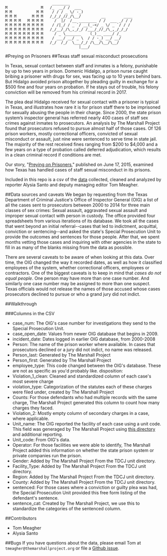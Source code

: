 
```
                     ________
M               M   /_  __/ /  ___
M M           M M    / / / _ \/ -_)
M M M       M M M   /_/_/_//_/\__/         __        ____
M M M M   M M M M     /  |/  /__ ________ / /  ___ _/ / /
M M M M M M M M M    / /|_/ / _ `/ __(_-</ _ \/ _ `/ / /
M M M M M M M M M   /_/__/_/\_,_/_/ /___/_//_/\_,_/_/_/  
M M M M M M M M M     / _ \_______    (_)__ ____/ /_
M M M M M M M M M    / ___/ __/ _ \  / / -_) __/ __/
M M M M M M M M M   /_/  /_/  \___/_/ /\__/\__/\__/
                                 |___/  
```

#Preying on Prisoners
##Texas staff sexual misconduct prosecutions

In Texas, sexual contact between staff and inmates is a felony, punishable by up to two years in prison. Domenic Hidalgo, a prison nurse caught bribing a prisoner with drugs for sex, was facing up to 10 years behind bars. But Hidalgo avoided prison altogether by pleading guilty in exchange for a $500 fine and four years on probation. If he stays out of trouble, his felony conviction will be removed from his criminal record in 2017.

The plea deal Hidalgo received for sexual contact with a prisoner is typical in Texas, and illustrates how rare it is for prison staff there to be imprisoned for sexually abusing the people in their charge. Since 2000, the state prison system’s inspector general has referred nearly 400 cases of staff sex crimes against inmates to prosecutors. An analysis by The Marshall Project found that prosecutors refused to pursue almost half of those cases. Of 126 prison workers, mostly correctional officers, convicted of sexual misconduct or assault, just nine were sentenced to serve time in state jail. The majority of the rest received fines ranging from $200 to $4,000 and a few years on a type of probation called deferred adjudication, which results in a clean criminal record if conditions are met.

Our story, "[Preying on Prisoners](https://www.themarshallproject.org/2015/06/17/preying-on-prisoners)," published on June 17, 2015, examined how Texas has handled cases of staff sexual misconduct in its prisons.

Included in this repo is a csv of the [data](/data) collected, cleaned and analyzed by reporter Alysia Santo and deputy managing editor Tom Meagher.

##Data sources and caveats
We began by requesting from the Texas Department of Criminal Justice's Office of Inspector General (OIG) a list of all the cases sent to prosecutors between 2000 to 2014 for three main classes of sex crimes: Sexual assault, aggravated sexual assault and improper sexual contact with person in custody. The office provided four spreadsheets from various iterations of its database. We took all the cases that went beyond an initial referral--cases that led to indictment, acquittal, conviction or sentencing--and asked the state's Special Prosecution Unit to provide the outcomes and sentences for those people. After that, we spent months vetting those cases and inquiring with other agencies in the state to fill in as many of the blanks missing from the data as possible.

There are several caveats to be aware of when looking at this data. Over time, the OIG changed the way it recorded dates, as well as how it classified employees of the system, whether correctional officers, employees or contractors. One of the biggest caveats is to keep in mind that *cases do not equal people*. One person may have more than one case number. And similarly one case number may be assigned to more than one suspect. Texas officials would not release the names of those accused whose cases prosecutors declined to pursue or who a grand jury did not indict.

##Walkthrough

###Columns in the CSV

* case_num: The OIG's case number for investigations they send to the Special Prosecution Unit.
* case_open_date: Values from newer OIG database that begins in 2009.
* incident_date: Dates logged in earlier OIG database, from 2000-2008
* Person: The name of the prison worker where available. In cases that prosecutors declined or a jury did not indict, no name was released.
* Person_last: Generated by The Marshall Project
* Person_first: Generated by The Marshall Project
* employee_type: This code changed between the OIG's database. These are not as specific as you'd probably like.
disposition:
* Violation_1_clean: Cleaned and standardized column of each case's most severe charge
* violation_type: Categorization of the statutes each of these charges were filed under, created by The Marshall Project
* Counts: For those defendants who had multiple records with the same charge, The Marshall Project generated this column to count how many charges they faced.
* Violation_2: Mostly empty column of secondary charges in a case, where applicable.
* Unit_name: The OIG reported the facility of each case using a unit code. This field was generaged by The Marshall Project using [this directory](http://tdcj.state.tx.us/unit_directory/) and additional reporting.
* Unit_code: From OIG's data.
* Operator: For those facilities we were able to identify, The Marshall Project added this information on whether the state prison system or private companies run the prison.
* Gender: Added by The Marshall Project From the TDCJ unit directory.
* Facility_Type: Added by The Marshall Project From the TDCJ unit directory.
* Region: Added by The Marshall Project From the TDCJ unit directory.
* County: Added by The Marshall Project From the TDCJ unit directory.
* sentenced: For those cases where a conviction or guilty plea was had, the Special Prosecution Unit provided this free form listing of the defendant's sentence.
* sentence_cat: Created by The Marshall Project, we use this to standardize the categories of the sentenced column.

##Contributors
* Tom Meagher
* Alysia Santo

##Bugs
If you have questions about the data, please email Tom at ```tmeagher@themarshallproject.org``` or file a [Github issue](https://github.com/themarshallproject/tx-prosecutions/issues).
